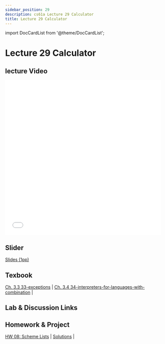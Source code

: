 ```yaml
---
sidebar_position: 29
description: cs61a Lecture 29 Calculator
title: Lecture 29 Calculator
---
```


import DocCardList from '@theme/DocCardList';


# Lecture 29 Calculator
## lecture Video

<iframe src="//player.bilibili.com/player.html?aid=277746636&bvid=BV17c411f78k&cid=1311465503&p=1&high_quality=1&danmaku=0" scrolling="no" border="0" frameborder="no" framespacing="0" allowfullscreen="true" allowfullscreen="allowfullscreen" width="100%" height="500" scrolling="no" frameborder="0" sandbox="allow-top-navigation allow-same-origin allow-forms allow-scripts"> </iframe>

## Slider
[Slides (1pp)](/resource/cs61a/29-Calculator_1pp.pdf)
## Texbook
[Ch. 3.3 33-exceptions](https://www.composingprograms.com/pages/33-exceptions.html) | [Ch. 3.4 34-interpreters-for-languages-with-combination](https://www.composingprograms.com/pages/34-interpreters-for-languages-with-combination.html) | 

## Lab & Discussion Links


## Homework & Project
[HW 08: Scheme Lists](../homework/hw08.md) | [Solutions](../homework/sol-hw08.md) | 


<DocCardList />

